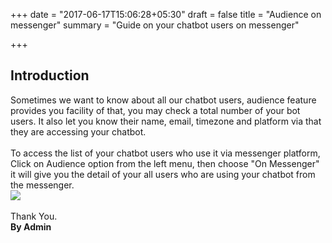 +++
date = "2017-06-17T15:06:28+05:30"
draft = false
title = "Audience on messenger"
summary = "Guide on your chatbot users on messenger"

+++

<section markdown=1 id="intro-section" class="doc-section">


<h2>Introduction</h2>

Sometimes we want to know about all our chatbot users, audience feature provides you facility of that, you may check a total number of your bot users. It also let you know their name, email, timezone and platform via that they are accessing your chatbot.
<br /> <br/>
To access the list of your chatbot users who use it via messenger platform, Click on Audience option from the left menu, then choose "On Messenger" it will give you the detail of your all users who are using your chatbot from the messenger.
<br />
<img src="https://zirkidocs.gitlab.io/assets/images/Audience/messenger.gif" class="post-image" />
<br /><br />
Thank You.<br />
<b>By Admin</b>
</section>
